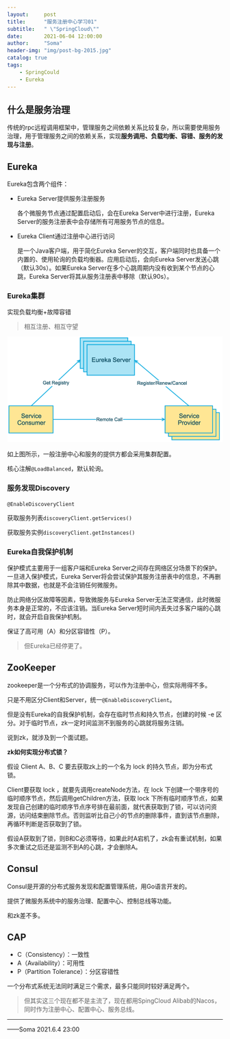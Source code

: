 ```yaml
---
layout:     post
title:      "服务注册中心学习01"
subtitle:   " \"SpringCloud\""
date:       2021-06-04 12:00:00
author:     "Soma"
header-img: "img/post-bg-2015.jpg"
catalog: true
tags:
    - SpringCould
    - Eureka
---
```


## 什么是服务治理

传统的rpc远程调用框架中，管理服务之间依赖关系比较复杂，所以需要使用服务治理，用于管理服务之间的依赖关系，实现**服务调用、负载均衡、容错、服务的发现与注册**。

## Eureka

Eureka包含两个组件：

- Eureka Server提供服务注册服务

  各个微服务节点通过配置启动后，会在Eureka Server中进行注册，Eureka Server的服务注册表中会存储所有可用服务节点的信息。

- Eureka Client通过注册中心进行访问

  是一个Java客户端，用于简化Eureka Server的交互，客户端同时也具备一个内置的、使用轮询的负载均衡器。应用启动后，会向Eureka Server发送心跳（默认30s）。如果Eureka Server在多个心跳周期内没有收到某个节点的心跳，Eureka Server将其从服务注册表中移除（默认90s）。



### Eureka集群

实现负载均衡+故障容错

> 相互注册、相互守望

![image-604-01](/img/image-604-01.png)

如上图所示，一般注册中心和服务的提供方都会采用集群配置。

核心注解<code>@LoadBalanced</code>，默认轮询。

### 服务发现Discovery

<code>@EnableDiscoveryClient</code>

获取服务列表<code>discoveryClient.getServices()</code>

获取服务实例<code>discoveryClient.getInstances()</code>

### Eureka自我保护机制

保护模式主要用于一组客户端和Eureka Server之间存在网络区分场景下的保护。一旦进入保护模式，Eureka Server将会尝试保护其服务注册表中的信息，不再删除其中数据，也就是不会注销任何微服务。

防止网络分区故障等因素，导致微服务与Eureka Server无法正常通信，此时微服务本身是正常的，不应该注销。当Eureka Server短时间内丢失过多客户端的心跳时，就会开启自我保护机制。

保证了高可用（A）和分区容错性（P）。

> 但Eureka已经停更了。



## ZooKeeper

zookeeper是一个分布式的协调服务，可以作为注册中心，但实际用得不多。

只是不用区分Client和Server，统一<code>@EnableDiscoveryClient</code>。

但是没有Eureka的自我保护机制，会存在临时节点和持久节点，创建的时候 -e 区分。对于临时节点，zk一定时间监测不到服务的心跳就将服务注销。

说到zk，就涉及到一个面试题。

**zk如何实现分布式锁？**

假设 Client A、B、C 要去获取zk上的一个名为 lock 的持久节点，即为分布式锁。

Client要获取 lock ，就要先调用createNode方法，在 lock 下创建一个带序号的临时顺序节点，然后调用getChildren方法，获取 lock 下所有临时顺序节点，如果发现自己创建的临时顺序节点序号排在最前面，就代表获取到了锁，可以访问资源，访问结束删除节点。否则监听比自己小的节点的删除事件，直到该节点删除，再循环判断是否获取到了锁。

假设A获取到了锁，则B和C必须等待，如果此时A宕机了，zk会有重试机制，如果多次重试之后还是监测不到A的心跳，才会删除A。

## Consul

Consul是开源的分布式服务发现和配置管理系统，用Go语言开发的。

提供了微服务系统中的服务治理、配置中心、控制总线等功能。

和zk差不多。

## CAP

- C（Consistency）：一致性
- A（Availability）：可用性
- P（Partition Tolerance）：分区容错性

一个分布式系统无法同时满足三个需求，最多只能同时较好满足两个。



> 但其实这三个现在都不是主流了，现在都用SpingCloud Alibab的Nacos，同时作为注册中心、配置中心、服务总线。

--------

——Soma 2021.6.4 23:00

